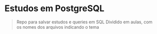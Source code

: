 # Estudos em PostgreSQL
> Repo para salvar estudos e queries em SQL
> Dividido em aulas, com os nomes dos arquivos indicando o tema
